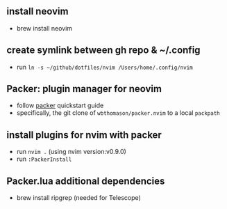 ## install neovim

- brew install neovim

## create symlink between gh repo & ~/.config

- run `ln -s ~/github/dotfiles/nvim /Users/home/.config/nvim`

## Packer: plugin manager for neovim

- follow [packer](https://github.com/wbthomason/packer.nvim) quickstart guide
- specifically, the git clone of `wbthomason/packer.nvim` to a local `packpath`

## install plugins for nvim with packer

- run `nvim .` (using nvim version:v0.9.0)
- run `:PackerInstall` <!-- This collects the gh repo specified in packer.lua and installs -->

## Packer.lua additional dependencies

- brew install ripgrep (needed for Telescope)

